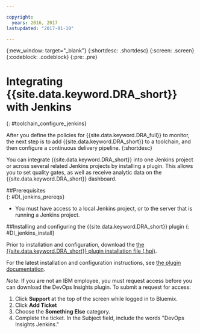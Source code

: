```yaml
---

copyright:
  years: 2016, 2017
lastupdated: "2017-01-10"

---
```


{:new_window: target="_blank"}
{:shortdesc: .shortdesc}
{:screen: .screen}
{:codeblock: .codeblock}
{:pre: .pre}

# Integrating {{site.data.keyword.DRA_short}} with Jenkins
{: #toolchain_configure_jenkins}

After you define the policies for {{site.data.keyword.DRA_full}} to monitor, the next step is to add {{site.data.keyword.DRA_short}} to a toolchain, and then configure a continuous delivery pipeline.
{:shortdesc}

You can integrate {{site.data.keyword.DRA_short}} into one Jenkins project or across several related Jenkins projects by installing a plugin. This allows you to set quality gates, as well as receive analytic data on the {{site.data.keyword.DRA_short}} dashboard.

##Prerequisites    
{: #DI_jenkins_prereqs}

* You must have access to a local Jenkins project, or to the server that is running a Jenkins project.

##Installing and configuring the {{site.data.keyword.DRA_short}} plugin
{: #DI_jenkins_install}

Prior to installation and configuration, download the [the {{site.data.keyword.DRA_short}} plugin installation file (.hpi)](https://github.ibm.com/oneibmcloud/DevOps-Insights-Jenkins-plugin-release/blob/master/dra.hpi). 

For the latest installation and configuration instructions, see [the plugin documentation](https://github.ibm.com/oneibmcloud/DevOps-Insights-Jenkins-plugin-release/blob/master/README.md).

*Note*: If you are not an IBM employee, you must request access before you can download the DevOps Insights plugin. To submit a request for access:

1. Click **Support** at the top of the screen while logged in to Bluemix.
2. Click **Add Ticket**
3. Choose the **Something Else** category. 
4. Complete the ticket. In the Subject field, include the words "DevOps Insights Jenkins." 


